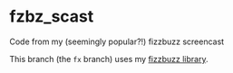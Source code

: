 # fzbz_scast
Code from my (seemingly popular?!) fizzbuzz screencast

This branch (the `fx` branch) uses my [fizzbuzz library][fx].

[fx]:https://github.com/archer884/fx
